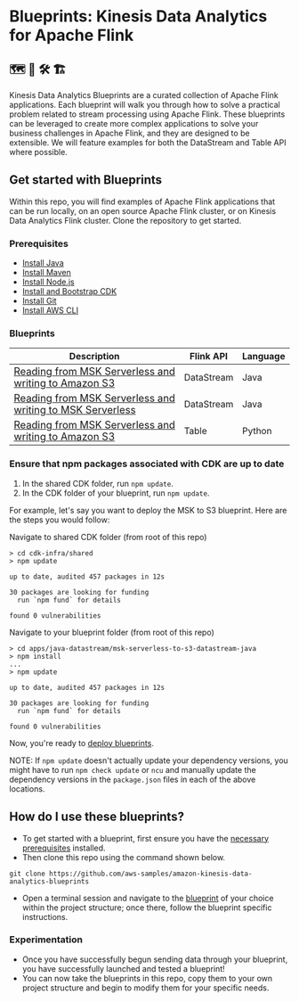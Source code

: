 # Blueprints: Kinesis Data Analytics for Apache Flink

## 🗺️ 📐 🛠️ 🏗

Kinesis Data Analytics Blueprints are a curated collection of Apache Flink applications. Each blueprint will walk you through how to solve a practical problem related to stream processing using Apache Flink. These blueprints can be leveraged to create more complex applications to solve your business challenges in Apache Flink, and they are designed to be extensible. We will feature examples for both the DataStream and Table API where possible.

## Get started with Blueprints

Within this repo, you will find examples of Apache Flink applications that can be run locally, on an open source Apache Flink cluster, or on Kinesis Data Analytics Flink cluster.
Clone the repository to get started.

### Prerequisites

- [Install Java](https://www.java.com/en/download/help/download_options.html)
- [Install Maven](https://maven.apache.org/install.html)
- [Install Node.js](https://nodejs.org/en/download/)
- [Install and Bootstrap CDK](https://docs.aws.amazon.com/cdk/v2/guide/getting_started.html)
- [Install Git](https://github.com/git-guides/install-git)
- [Install AWS CLI](https://docs.aws.amazon.com/cli/latest/userguide/getting-started-install.html)

### Blueprints

| Description | Flink API | Language
| --- | --- | --- |
| <font size="4">[Reading from MSK Serverless and writing to Amazon S3](apps/java-datastream/msk-serverless-to-s3-datastream-java/README.md) </font> | DataStream | Java |
| <font size="4">[Reading from MSK Serverless and writing to MSK Serverless](apps/java-datastream/msk-serverless-to-msk-serverless-datastream-java/README.md) </font> | DataStream | Java |
| <font size="4">[Reading from MSK Serverless and writing to Amazon S3](apps/python-table-api/msk-serverless-to-s3-tableapi-python/README.md) </font> | Table | Python |

### Ensure that npm packages associated with CDK are up to date

1. In the shared CDK folder, run `npm update`.
2. In the CDK folder of your blueprint, run `npm update`.

For example, let's say you want to deploy the MSK to S3 blueprint. Here are the steps you would follow:

Navigate to shared CDK folder (from root of this repo)
```
> cd cdk-infra/shared
> npm update

up to date, audited 457 packages in 12s

30 packages are looking for funding
  run `npm fund` for details

found 0 vulnerabilities
```

Navigate to your blueprint folder (from root of this repo)

```
> cd apps/java-datastream/msk-serverless-to-s3-datastream-java
> npm install
...
> npm update

up to date, audited 457 packages in 12s

30 packages are looking for funding
  run `npm fund` for details

found 0 vulnerabilities
```

Now, you're ready to [deploy blueprints](#how-do-i-use-these-blueprints).

NOTE: If `npm update` doesn't actually update your dependency versions, you might have to run `npm check update` or `ncu` and manually update the dependency versions in the `package.json` files in each of the above locations.

## How do I use these blueprints?

- To get started with a blueprint, first ensure you have the [necessary prerequisites](#prerequisites) installed.
- Then clone this repo using the command shown below.

```
git clone https://github.com/aws-samples/amazon-kinesis-data-analytics-blueprints
```
- Open a terminal session and navigate to the [blueprint](#blueprints) of your choice within the project structure; once there, follow the blueprint specific instructions.

### Experimentation

- Once you have successfully begun sending data through your blueprint, you have successfully launched and tested a blueprint!
- You can now take the blueprints in this repo, copy them to your own project structure and begin to modify them for your specific needs.